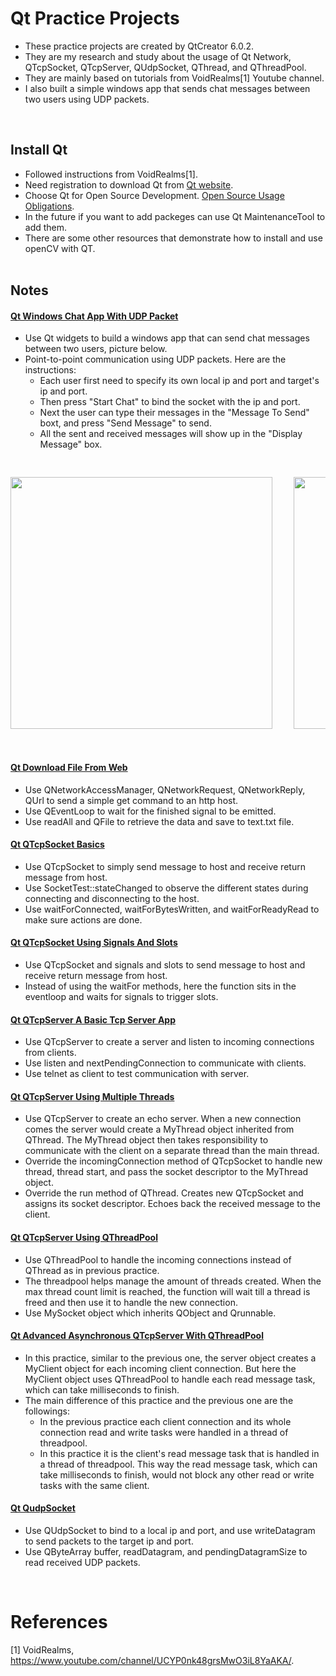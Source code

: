 # Qt Practice Projects

* These practice projects are created by QtCreator 6.0.2. 
* They are my research and study about the usage of Qt Network, QTcpSocket, QTcpServer, QUdpSocket, QThread, and QThreadPool. 
* They are mainly based on tutorials from VoidRealms[1] Youtube channel. 
* I also built a simple windows app that sends chat messages between two users using UDP packets. 
<br/>

## Install Qt 
* Followed instructions from VoidRealms[1]. 
* Need registration to download Qt from [Qt website](https://www.qt.io/). 
* Choose Qt for Open Source Development. [Open Source Usage Obligations](https://www.qt.io/download-open-source?hsCtaTracking=9f6a2170-a938-42df-a8e2-a9f0b1d6cdce%7C6cb0de4f-9bb5-4778-ab02-bfb62735f3e5).
* In the future if you want to add packeges can use Qt MaintenanceTool to add them. 
* There are some other resources that demonstrate how to install and use openCV with QT. <br/><br/>

## Notes

#### [Qt Windows Chat App With UDP Packet](/Qt_WindowsAppChatUdp)
* Use Qt widgets to build a windows app that can send chat messages between two users, picture below.  
* Point-to-point communication using UDP packets. Here are the instructions: 
  * Each user first need to specify its own local ip and port and target's ip and port. 
  * Then press "Start Chat" to bind the socket with the ip and port. 
  * Next the user can type their messages in the "Message To Send" boxt, and press "Send Message" to send. 
  * All the sent and received messages will show up in the "Display Message" box. 

<pre><p align="center">
<img src="https://user-images.githubusercontent.com/86133411/156932839-381c5b8e-b1e0-414f-80bf-c3153885f2b5.png"  width="419" height="403">    <img src="https://user-images.githubusercontent.com/86133411/156932843-dd117c58-1205-4a92-aaad-bd2d6eef73d3.png"  width="419" height="403">

</p></pre>

#### [Qt Download File From Web](/Qt_QhttpDownloadFilesFromWeb)
* Use QNetworkAccessManager, QNetworkRequest, QNetworkReply, QUrl to send a simple get command to an http host. 
* Use QEventLoop to wait for the finished signal to be emitted. 
* Use readAll and QFile to retrieve the data and save to text.txt file. 

#### [Qt QTcpSocket Basics](/Qt_QTcpSocketBasics)
* Use QTcpSocket to simply send message to host and receive return message from host. 
* Use SocketTest::stateChanged to observe the different states during connecting and disconnecting to the host. 
* Use waitForConnected, waitForBytesWritten, and waitForReadyRead to make sure actions are done. 

#### [Qt QTcpSocket Using Signals And Slots](/Qt_QTcpSocketUsingSignalsAndSlots)
* Use QTcpSocket and signals and slots to send message to host and receive return message from host. 
* Instead of using the waitFor methods, here the function sits in the eventloop and waits for signals to trigger slots. 

#### [Qt QTcpServer A Basic Tcp Server App](/Qt_QTcpServerABasicTcpServerApplication)
* Use QTcpServer to create a server and listen to incoming connections from clients. 
* Use listen and nextPendingConnection to communicate with clients. 
* Use telnet as client to test communication with server. 

#### [Qt QTcpServer Using Multiple Threads](/Qt_QTcpServerUsingMultipleThreads)
* Use QTcpServer to create an echo server. When a new connection comes the server would create a MyThread object inherited from QThread. The MyThread object then takes responsibility to communicate with the client on a separate thread than the main thread. 
* Override the incomingConnection method of QTcpSocket to handle new thread, thread start, and pass the socket descriptor to the MyThread object. 
* Override the run method of QThread. Creates new QTcpSocket and assigns its socket descriptor. Echoes back the received message to the client. 

#### [Qt QTcpServer Using QThreadPool](/Qt_QTcpServerUsingQThreadPool)
* Use QThreadPool to handle the incoming connections instead of QThread as in previous practice. 
* The threadpool helps manage the amount of threads created. When the max thread count limit is reached, the function will wait till a thread is freed and then use it to handle the new connection. 
* Use MySocket object which inherits QObject and Qrunnable. 

#### [Qt Advanced Asynchronous QTcpServer With QThreadPool](/Qt_AdvancedAsynchronousQTcpServerWithQThreadPool)
* In this practice, similar to the previous one, the server object creates a MyClient object for each incoming client connection. But here the MyClient object uses QThreadPool to handle each read message task, which can take milliseconds to finish. 
* The main difference of this practice and the previous one are the followings: 
  *  In the previous practice each client connection and its whole connection read and write tasks were handled in a thread of threadpool.
  *  In this practice it is the client's read message task that is handled in a thread of threadpool. This way the read message task, which can take milliseconds to finish, would not block any other read or write tasks with the same client. 

#### [Qt QudpSocket](/Qt_QudpSocket)
* Use QUdpSocket to bind to a local ip and port, and use writeDatagram to send packets to the target ip and port. 
* Use QByteArray buffer, readDatagram, and pendingDatagramSize to read received UDP packets. 


<br/>


# References 
[1] VoidRealms, https://www.youtube.com/channel/UCYP0nk48grsMwO3iL8YaAKA/. <br/>
